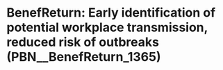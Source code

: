 # BenefReturn: __Early identification of potential workplace transmission, reduced risk of outbreaks__ (PBN__BenefReturn_1365)

